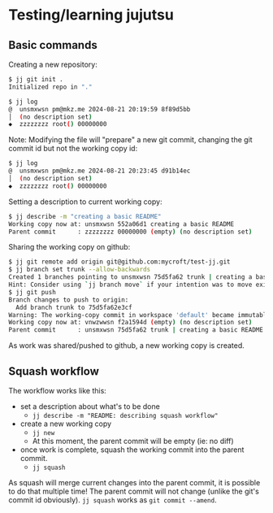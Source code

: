 # Testing/learning jujutsu

## Basic commands

Creating a new repository:

```sh
$ jj git init .
Initialized repo in "."

$ jj log
@  unsmxwsn pm@mkz.me 2024-08-21 20:19:59 8f89d5bb
│  (no description set)
◆  zzzzzzzz root() 00000000
```

Note: Modifying the file will "prepare" a new git commit, changing the git commit id but not the working copy id:

```sh
$ jj log
@  unsmxwsn pm@mkz.me 2024-08-21 20:23:45 d91b14ec
│  (no description set)
◆  zzzzzzzz root() 00000000
```

Setting a description to current working copy:

```sh
$ jj describe -m "creating a basic README"
Working copy now at: unsmxwsn 552a06d1 creating a basic README
Parent commit      : zzzzzzzz 00000000 (empty) (no description set)
```

Sharing the working copy on github:

```sh
$ jj git remote add origin git@github.com:mycroft/test-jj.git
$ jj branch set trunk --allow-backwards
Created 1 branches pointing to unsmxwsn 75d5fa62 trunk | creating a basic README
Hint: Consider using `jj branch move` if your intention was to move existing branches.
$ jj git push
Branch changes to push to origin:
  Add branch trunk to 75d5fa62e3cf
Warning: The working-copy commit in workspace 'default' became immutable, so a new commit has been created on top of it.
Working copy now at: vnwzwwsn f2a1594d (empty) (no description set)
Parent commit      : unsmxwsn 75d5fa62 trunk | creating a basic README
```

As work was shared/pushed to github, a new working copy is created.


## Squash workflow

The workflow works like this:

* set a description about what's to be done
  - `jj describe -m "README: describing squash workflow"`
* create a new working copy
  - `jj new`
  - At this moment, the parent commit will be empty (ie: no diff)
* once work is complete, squash the working commit into the parent commit.
  - `jj squash`

As squash will merge current changes into the parent commit, it is possible to do that multiple time! The parent commit will not change (unlike the git's commit id obviously). `jj squash` works as `git commit --amend`.


